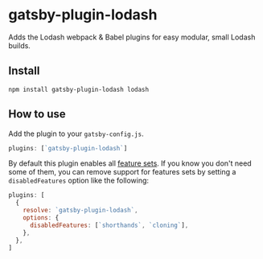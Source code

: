 # gatsby-plugin-lodash

Adds the Lodash webpack & Babel plugins for easy modular, small Lodash builds.

## Install

`npm install gatsby-plugin-lodash lodash`

## How to use

Add the plugin to your `gatsby-config.js`.

```javascript
plugins: [`gatsby-plugin-lodash`]
```

By default this plugin enables all
[feature sets](https://github.com/lodash/lodash-webpack-plugin#feature-sets). If
you know you don't need some of them, you can remove support for features sets
by setting a `disabledFeatures` option like the following:

```javascript
plugins: [
  {
    resolve: `gatsby-plugin-lodash`,
    options: {
      disabledFeatures: [`shorthands`, `cloning`],
    },
  },
]
```
